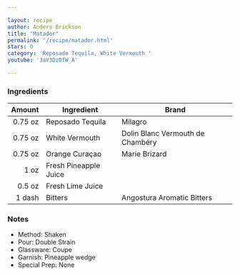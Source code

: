 ```yaml
---

layout: recipe
author: Anders Erickson
title: "Matador"
permalink: '/recipe/matador.html'
stars: 0
category: 'Reposado Tequila, White Vermouth '
youtube: '3aV3DzDfW_A'

---
```


### Ingredients

|  Amount  | Ingredient               | Brand                            |
| ------: | --------------------- | -------------------------------- |
| 0.75 oz | Reposado Tequila      | Milagro                          |
| 0.75 oz | White Vermouth        | Dolin Blanc Vermouth de Chambéry |
| 0.75 oz | Orange Curaçao        | Marie Brizard                    |
|    1 oz | Fresh Pineapple Juice |
|  0.5 oz | Fresh Lime Juice      |
|  1 dash | Bitters               | Angostura Aromatic Bitters       |

### Notes

- Method: Shaken
- Pour: Double Strain
- Glassware: Coupe
- Garnish: Pineapple wedge
- Special Prep: None

